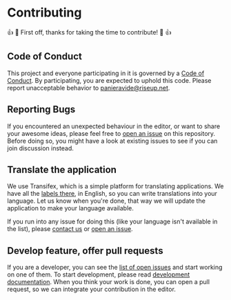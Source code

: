 # Contributing

:+1: :tada: First off, thanks for taking the time to contribute! :tada: :+1:


## Code of Conduct

This project and everyone participating in it is governed by a [Code of Conduct](CODE_OF_CONDUCT.md). By participating, you are expected to uphold this code. Please report unacceptable behavior to [panieravide@riseup.net](mailto:panieravide@riseup.net).


## Reporting Bugs

If you encountered an unexpected behaviour in the editor, or want to share your awesome ideas, please feel free to [open an issue](https://framagit.org/PanierAvide/osminedit/issues) on this repository. Before doing so, you might have a look at existing issues to see if you can join discussion instead.


## Translate the application

We use Transifex, which is a simple platform for translating applications. We have all the [labels there](https://www.transifex.com/openlevelup/osminedit), in English, so you can write translations into your language. Let us know when you're done, that way we will update the application to make your language available.

If you run into any issue for doing this (like your language isn't available in the list), please [contact us](mailto:panieravide@riseup.net) or [open an issue](https://framagit.org/PanierAvide/osminedit/issues/new).


## Develop feature, offer pull requests

If you are a developer, you can see the [list of open issues](https://framagit.org/PanierAvide/osminedit/issues) and start working on one of them. To start development, please read [development documentation](DEVELOP.md). When you think your work is done, you can open a pull request, so we can integrate your contribution in the editor.
